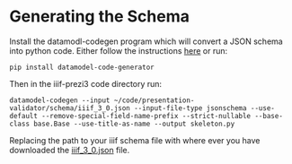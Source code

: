 # Generating the Schema

Install the datamodl-codegen program which will convert a JSON schema into python code. Either follow the instructions [here](https://pydantic-docs.helpmanual.io/datamodel_code_generator/) or run:

```
pip install datamodel-code-generator
```

Then in the iiif-prezi3 code directory run:

```
datamodel-codegen --input ~/code/presentation-validator/schema/iiif_3_0.json --input-file-type jsonschema --use-default --remove-special-field-name-prefix --strict-nullable --base-class base.Base --use-title-as-name --output skeleton.py
```

Replacing the path to your iiif schema file with where ever you have downloaded the [iiif_3_0.json](https://github.com/IIIF/presentation-validator/blob/master/schema/iiif_3_0.json) file.

